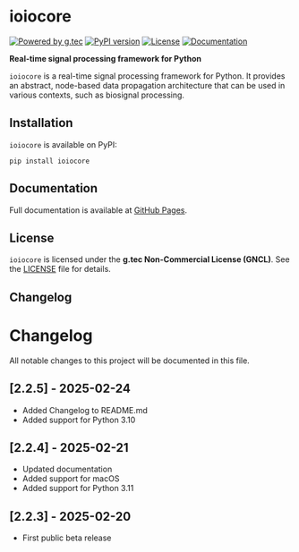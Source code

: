 # ioiocore

[![Powered by g.tec](https://img.shields.io/badge/powered_by-g.tec-blue)](http://gtec.at)
[![PyPI version](https://img.shields.io/pypi/v/ioiocore.svg?label=PyPI%20version&color=brown)](https://pypi.org/project/ioiocore/)
[![License](https://img.shields.io/badge/License-GNCL-red)](https://github.com/gtec-medical-engineering/ioiocore/blob/main/LICENSE)
[![Documentation](https://img.shields.io/badge/docs-GitHub%20Pages-green)](https://gtec-medical-engineering.github.io/ioiocore/)

**Real-time signal processing framework for Python**

`ioiocore` is a real-time signal processing framework for Python. It provides an abstract, node-based data propagation
architecture that can be used in various contexts, such as biosignal processing.

## Installation
`ioiocore` is available on PyPI:

```
pip install ioiocore
```

## Documentation
Full documentation is available at [GitHub Pages](https://gtec-medical-engineering.github.io/ioiocore/).

## License
`ioiocore` is licensed under the **g.tec Non-Commercial License (GNCL)**. See the [LICENSE](https://github.com/gtec-medical-engineering/ioiocore/blob/main/LICENSE) file for details.


## Changelog
# Changelog

All notable changes to this project will be documented in this file.

## [2.2.5] - 2025-02-24
- Added Changelog to README.md
- Added support for Python 3.10

## [2.2.4] - 2025-02-21
- Updated documentation
- Added support for macOS
- Added support for Python 3.11

## [2.2.3] - 2025-02-20
- First public beta release
